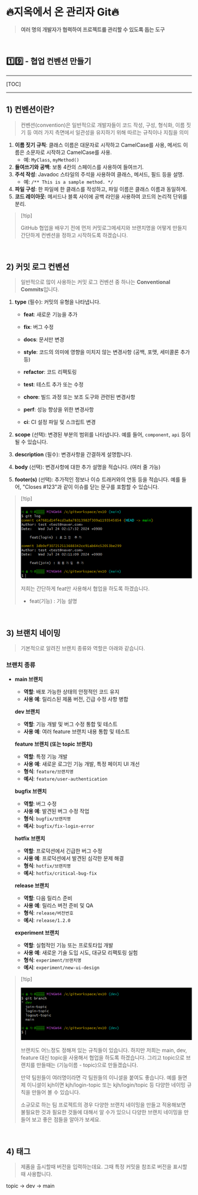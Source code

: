 # 🔥지옥에서 온 관리자 Git🔥

> **여러 명의 개발자가 협력하여 프로젝트를 관리할 수 있도록 돕는 도구**

<br>

## 1️⃣9️⃣ - 협업 컨벤션 만들기

> 

---

[TOC]

<hr>

## 1) 컨벤션이란?

> 컨벤션(convention)은 일반적으로 개발자들이 코드 작성, 구성, 형식화, 이름 짓기 등 여러 가지 측면에서 일관성을 유지하기 위해 따르는 규칙이나 지침을 의미

1. **이름 짓기 규칙**: 클래스 이름은 대문자로 시작하고 CamelCase를 사용, 메서드 이름은 소문자로 시작하고 CamelCase를 사용.
   - 예: `MyClass`, `myMethod()`
2. **들여쓰기와 공백**: 보통 4칸의 스페이스를 사용하여 들여쓰기.
3. **주석 작성**: Javadoc 스타일의 주석을 사용하여 클래스, 메서드, 필드 등을 설명.
   - 예: `/** This is a sample method. */`
4. **파일 구성**: 한 파일에 한 클래스를 작성하고, 파일 이름은 클래스 이름과 동일하게.
5. **코드 레이아웃**: 메서드나 블록 사이에 공백 라인을 사용하여 코드의 논리적 단위를 분리.

>  [!tip]
>
> GitHub 협업을 배우기 전에 먼저 커밋로그메세지와 브랜치명을 어떻게 만들지 간단하게 컨벤션을 정하고 시작하도록 하겠습니다.

<br>

## 2) 커밋 로그 컨벤션

> 일반적으로 많이 사용하는 커밋 로그 컨벤션 중 하나는 **Conventional Commits**입니다. 

1. **type** (필수): 커밋의 유형을 나타냅니다.

   - **feat**: 새로운 기능을 추가

   - **fix**: 버그 수정

   - **docs**: 문서만 변경

   - **style**: 코드의 의미에 영향을 미치지 않는 변경사항 (공백, 포맷, 세미콜론 추가 등)

   - **refactor**: 코드 리팩토링

   - **test**: 테스트 추가 또는 수정

   - **chore**: 빌드 과정 또는 보조 도구와 관련된 변경사항

   - **perf**: 성능 향상을 위한 변경사항

   - **ci**: CI 설정 파일 및 스크립트 변경

2. **scope** (선택): 변경된 부분의 범위를 나타냅니다. 예를 들어, `component`, `api` 등이 될 수 있습니다.

3. **description** (필수): 변경사항을 간결하게 설명합니다.

4. **body** (선택): 변경사항에 대한 추가 설명을 적습니다. (여러 줄 가능)

5. **footer(s)** (선택): 추가적인 정보나 이슈 트래커와의 연동 등을 적습니다. 예를 들어, "Closes #123"과 같이 이슈를 닫는 문구를 포함할 수 있습니다.

>  [!tip]
>
> ![image-20240724021747588](https://raw.githubusercontent.com/kjh5848/typora-image/main/image/image-20240724021747588.png)
>
> 저희는 간단하게 feat만 사용해서 협업을 하도록 하겠습니다.
>
> - feat(기능) : 기능 설명

<br>

## 3) 브랜치 네이밍

> 기본적으로 알려진 브랜치 종류와 역할은 아래와 같습니다.

### 브랜치 종류

- **main 브랜치**

  - **역할**: 배포 가능한 상태의 안정적인 코드 유지
  - **사용 예**: 릴리스된 제품 버전, 긴급 수정 사항 병합

  **dev 브랜치**

  - **역할**: 기능 개발 및 버그 수정 통합 및 테스트
  - **사용 예**: 여러 feature 브랜치 내용 통합 및 테스트

  **feature 브랜치 (또는 topic 브랜치)**

  - **역할**: 특정 기능 개발
  - **사용 예**: 새로운 로그인 기능 개발, 특정 페이지 UI 개선
  - **형식**: `feature/브랜치명`
  - **예시**: `feature/user-authentication`

  **bugfix 브랜치**

  - **역할**: 버그 수정
  - **사용 예**: 발견된 버그 수정 작업
  - **형식**: `bugfix/브랜치명`
  - **예시**: `bugfix/fix-login-error`

  **hotfix 브랜치**

  - **역할**: 프로덕션에서 긴급한 버그 수정
  - **사용 예**: 프로덕션에서 발견된 심각한 문제 해결
  - **형식**: `hotfix/브랜치명`
  - **예시**: `hotfix/critical-bug-fix`

  **release 브랜치**

  - **역할**: 다음 릴리스 준비
  - **사용 예**: 릴리스 버전 준비 및 QA
  - **형식**: `release/버전번호`
  - **예시**: `release/1.2.0`

  **experiment 브랜치**

  - **역할**: 실험적인 기능 또는 프로토타입 개발
  - **사용 예**: 새로운 기술 도입 시도, 대규모 리팩토링 실험
  - **형식**: `experiment/브랜치명`
  - **예시**: `experiment/new-ui-design`

>  [!tip]
>
>  ![image-20240724022018600](https://raw.githubusercontent.com/kjh5848/typora-image/main/image/image-20240724022018600.png)
>
>  브랜치도 어느정도 정해져 있는 규칙들이 있습니다. 하지만 저희는 main, dev, feature 대신 topic을 사용해서 협업을 하도록 하겠습니다. 그리고 topic으로 브랜치를 만들때는 (기능이름 - topic)으로 만들겠습니다. 
>
>  만약 팀원들이 여러명이라면 각 팀원들의 이니셜을 붙여도 좋습니다. 예를 들면  제 이니셜이 kjh이면 kjh/login-topic 또는 kjh/login/topic 등 다양한 네이밍 규칙을 만들어 볼 수 있습니다.
>
>   소규모로 하는 팀  프로젝트의 경우 다양한 브랜치 네이밍을 만들고 적용해보면 불필요한 것과 필요한 것들에 대해서 알 수가 있으니 다양한 브랜치 네이밍을 만들어 보고 좋은 점들을 알아가 보세요.

<br>

## 4) 태그

> 제품을 출시할때 버전을 입력하는데요. 그때 특정 커밋을 참조로 버전을 표시할때 사용합니다.

topic  ->  dev  -> main 
